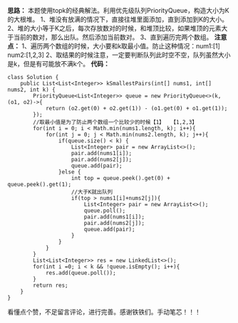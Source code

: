 **思路：**
本题使用topk的经典解法。利用优先级队列PriorityQueue，构造大小为K的大根堆。
1、堆没有放满的情况下，直接往堆里面添加，直到添加到K的大小。
2、堆的大小等于K之后，每次存放数对的时候，和堆顶比较，如果堆顶的元素大于当前的数对，那么出队。然后添加当前数对。
3、直到遍历完两个数组。
**注意点：**
1、遍历两个数组的时候，大小要和k取最小值。防止这种情况：num1:[1]  num2:[1,2,3]
2、取结果的时候注意，一定要判断队列此时空不空，队列虽然大小是k，但是有可能放不满k个。
**代码：**
```
class Solution {
    public List<List<Integer>> kSmallestPairs(int[] nums1, int[] nums2, int k) {
        PriorityQueue<List<Integer>> queue = new PriorityQueue<>(k, (o1, o2)->{
            return (o2.get(0) + o2.get(1)) - (o1.get(0) + o1.get(1));
        });
        //取最小值是为了防止两个数组一个比较少的时候【1】  【1,2,3】
        for(int i = 0; i < Math.min(nums1.length, k); i++){
            for(int j = 0; j < Math.min(nums2.length, k); j++){
                if(queue.size() < k) {
                    List<Integer> pair = new ArrayList<>();
                    pair.add(nums1[i]);
                    pair.add(nums2[j]);
                    queue.add(pair);
                }else {
                    int top = queue.peek().get(0) + queue.peek().get(1);
                    //大于K就出队列 
                    if(top > nums1[i]+nums2[j]){
                        List<Integer> pair = new ArrayList<>();
                        queue.poll();
                        pair.add(nums1[i]);
                        pair.add(nums2[j]);
                        queue.add(pair);
                    }
                }
            }
        }
        List<List<Integer>> res = new LinkedList<>();
        for(int i =0; i < k && !queue.isEmpty(); i++){
            res.add(queue.poll());
        }
        return res;
    }
}
```
看懂点个赞，不足留言评论，进行完善。感谢铁铁们。手动笔芯！！！

